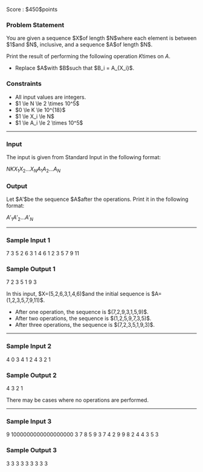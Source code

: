 
<div>

<span>

<span>

<p>
Score : $450$points
</p>

<div>

<section>

### **Problem Statement**

<p>
You are given a sequence $X$of length $N$where each element is between $1$and $N$, inclusive, and a sequence $A$of length $N$.

Print the result of performing the following operation $K$times on $A$.
</p>

<ul>

<li>
Replace $A$with $B$such that $B_i = A_{X_i}$.
</li>

</ul>

</section>

</div>

<div>

<section>

### **Constraints**

<ul>

<li>
All input values are integers.
</li>

<li>
$1 \le N \le 2 \times 10^5$
</li>

<li>
$0 \le K \le 10^{18}$
</li>

<li>
$1 \le X_i \le N$
</li>

<li>
$1 \le A_i \le 2 \times 10^5$
</li>

</ul>

</section>

</div>

---

<div>

<div>

<section>

### **Input**

<p>
The input is given from Standard Input in the following format:
</p>

<div>

$N$$K$$X_1$$X_2$$\dots$$X_N$$A_1$$A_2$$\dots$$A_N$
</div>

</section>

</div>

<div>

<section>

### **Output**

<p>
Let $A'$be the sequence $A$after the operations. Print it in the following format:
</p>

<div>

$A'_1$$A'_2$$\dots$$A'_N$
</div>

</section>

</div>

</div>

---

<div>

<section>

### **Sample Input 1**

<div>

7 3
5 2 6 3 1 4 6
1 2 3 5 7 9 11

</div>

</section>

</div>

<div>

<section>

### **Sample Output 1**

<div>

7 2 3 5 1 9 3

</div>

<p>
In this input, $X=(5,2,6,3,1,4,6)$and the initial sequence is $A=(1,2,3,5,7,9,11)$.
</p>

<ul>

<li>
After one operation, the sequence is $(7,2,9,3,1,5,9)$.
</li>

<li>
After two operations, the sequence is $(1,2,5,9,7,3,5)$.
</li>

<li>
After three operations, the sequence is $(7,2,3,5,1,9,3)$.
</li>

</ul>

</section>

</div>

---

<div>

<section>

### **Sample Input 2**

<div>

4 0
3 4 1 2
4 3 2 1

</div>

</section>

</div>

<div>

<section>

### **Sample Output 2**

<div>

4 3 2 1

</div>

<p>
There may be cases where no operations are performed.
</p>

</section>

</div>

---

<div>

<section>

### **Sample Input 3**

<div>

9 1000000000000000000
3 7 8 5 9 3 7 4 2
9 9 8 2 4 4 3 5 3

</div>

</section>

</div>

<div>

<section>

### **Sample Output 3**

<div>

3 3 3 3 3 3 3 3 3

</div>

</section>

</div>

</span>

</span>

</div>
